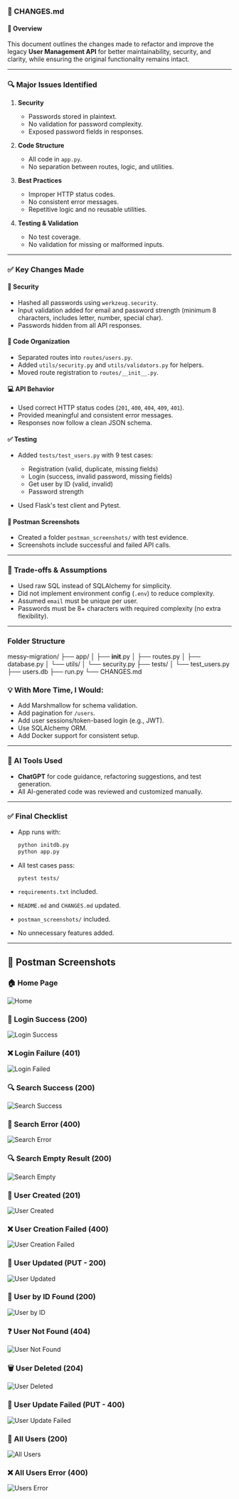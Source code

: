 ### 📄 CHANGES.md

#### 🚀 Overview

This document outlines the changes made to refactor and improve the legacy **User Management API** for better maintainability, security, and clarity, while ensuring the original functionality remains intact.

---

### 🔍 Major Issues Identified

1. **Security**

    * Passwords stored in plaintext.
    * No validation for password complexity.
    * Exposed password fields in responses.

2. **Code Structure**

    * All code in `app.py`.
    * No separation between routes, logic, and utilities.

3. **Best Practices**

    * Improper HTTP status codes.
    * No consistent error messages.
    * Repetitive logic and no reusable utilities.

4. **Testing & Validation**

    * No test coverage.
    * No validation for missing or malformed inputs.

---

### ✅ Key Changes Made

#### 🔐 Security

* Hashed all passwords using `werkzeug.security`.
* Input validation added for email and password strength (minimum 8 characters, includes letter, number, special char).
* Passwords hidden from all API responses.

#### 📁 Code Organization

* Separated routes into `routes/users.py`.
* Added `utils/security.py` and `utils/validators.py` for helpers.
* Moved route registration to `routes/__init__.py`.

#### 💻 API Behavior

* Used correct HTTP status codes (`201`, `400`, `404`, `409`, `401`).
* Provided meaningful and consistent error messages.
* Responses now follow a clean JSON schema.

#### ✅ Testing

* Added `tests/test_users.py` with 9 test cases:

    * Registration (valid, duplicate, missing fields)
    * Login (success, invalid password, missing fields)
    * Get user by ID (valid, invalid)
    * Password strength
* Used Flask's test client and Pytest.

#### 📸 Postman Screenshots

* Created a folder `postman_screenshots/` with test evidence.
* Screenshots include successful and failed API calls.

---

### 🔁 Trade-offs & Assumptions

* Used raw SQL instead of SQLAlchemy for simplicity.
* Did not implement environment config (`.env`) to reduce complexity.
* Assumed `email` must be unique per user.
* Passwords must be 8+ characters with required complexity (no extra flexibility).

---

### Folder Structure
messy-migration/
├── app/
│   ├── __init__.py
│   ├── routes.py
│   ├── database.py
│   └── utils/
│       └── security.py
├── tests/
│   └── test_users.py
├── users.db
├── run.py
└── CHANGES.md

### 💡 With More Time, I Would:

* Add Marshmallow for schema validation.
* Add pagination for `/users`.
* Add user sessions/token-based login (e.g., JWT).
* Use SQLAlchemy ORM.
* Add Docker support for consistent setup.

---

### 🤖 AI Tools Used

* **ChatGPT** for code guidance, refactoring suggestions, and test generation.
* All AI-generated code was reviewed and customized manually.

---

### ✅ Final Checklist

* App runs with:

  ```bash
  python initdb.py
  python app.py
  ```
* All test cases pass:

  ```bash
  pytest tests/
  ```
* `requirements.txt` included.
* `README.md` and `CHANGES.md` updated.
* `postman_screenshots/` included.
* No unnecessary features added.

---
## 📸 Postman Screenshots

### 🏠 Home Page
![Home](postman_screenshots/home.png)

### 🔐 Login Success (200)
![Login Success](postman_screenshots/login-200.png)

### ❌ Login Failure (401)
![Login Failed](postman_screenshots/login-401.png)

### 🔍 Search Success (200)
![Search Success](postman_screenshots/search-200.png)

### 🚫 Search Error (400)
![Search Error](postman_screenshots/search-400.png)

### 🔍 Search Empty Result (200)
![Search Empty](postman_screenshots/search-empty-200.png)

### 👤 User Created (201)
![User Created](postman_screenshots/user-created-201.png)

### ❌ User Creation Failed (400)
![User Creation Failed](postman_screenshots/user-created-failed-400.png)

### 🔁 User Updated (PUT - 200)
![User Updated](postman_screenshots/user-put-200.png)

### 👤 User by ID Found (200)
![User by ID](postman_screenshots/userid-200.png)

### ❓ User Not Found (404)
![User Not Found](postman_screenshots/userid-404.png)

### 🗑️ User Deleted (204)
![User Deleted](postman_screenshots/userid-delete-204.png)

### 🔁 User Update Failed (PUT - 400)
![User Update Failed](postman_screenshots/userid-put-400.png)

### 👥 All Users (200)
![All Users](postman_screenshots/users-200.png)

### ❌ All Users Error (400)
![Users Error](postman_screenshots/users-400.png)
